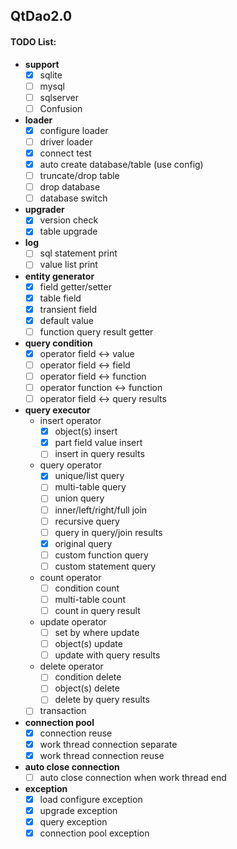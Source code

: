 ## QtDao2.0
#### TODO List:
- **support**
  - [x] sqlite
  - [ ] mysql
  - [ ] sqlserver
  - [ ] Confusion

- **loader**
  - [x] configure loader
  - [ ] driver loader
  - [x] connect test
  - [x] auto create database/table (use config)
  - [ ] truncate/drop table
  - [ ] drop database
  - [ ] database switch
- **upgrader**
  - [x] version check
  - [x] table upgrade
- **log**
  - [ ] sql statement print 
  - [ ] value list print
- **entity generator**
  - [x] field getter/setter
  - [x] table field
  - [x] transient field
  - [x] default value
  - [ ] function query result getter
- **query condition**
  - [x] operator field <-> value
  - [ ] operator field <-> field
  - [ ] operator field <-> function
  - [ ] operator function <-> function
  - [ ] operator field <-> query results
- **query executor**
  - insert operator
    - [x] object(s) insert
    - [x] part field value insert
    - [ ] insert in query results
  - query operator
    - [x] unique/list query
    - [ ] multi-table query
    - [ ] union query
    - [ ] inner/left/right/full join
    - [ ] recursive query
    - [ ] query in query/join results
    - [x] original query
    - [ ] custom function query
    - [ ] custom statement query
  - count operator
    - [ ] condition count
    - [ ] multi-table count
    - [ ] count in query result
  - update operator
    - [ ] set by where update
    - [ ] object(s) update
    - [ ] update with query results
  - delete operator
    - [ ] condition delete
    - [ ] object(s) delete
    - [ ] delete by query results
  - [ ] transaction
- **connection pool**
  - [x] connection reuse
  - [x] work thread connection separate
  - [x] work thread connection reuse
- **auto close connection**
  - [ ] auto close connection when work thread end
- **exception**
  - [x] load configure exception
  - [x] upgrade exception
  - [x] query exception
  - [x] connection pool exception

